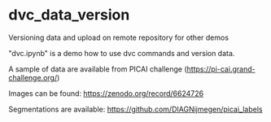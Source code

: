 # dvc_data_version
Versioning data and upload on remote repository for other demos


"dvc.ipynb" is a demo how to use dvc commands and version data.

A sample of data are available from PICAI challenge (https://pi-cai.grand-challenge.org/)

Images can be found: https://zenodo.org/record/6624726

Segmentations are available: https://github.com/DIAGNijmegen/picai_labels
